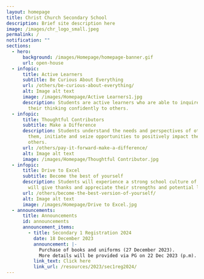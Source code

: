```yaml
---
layout: homepage
title: Christ Church Secondary School
description: Brief site description here
image: /images/chr_logo_small.jpeg
permalink: /
notification: ""
sections:
  - hero:
      background: /images/Homepage/homepage-banner.gif
      url: open-house
  - infopic:
      title: Active Learners
      subtitle: Be Curious About Everything
      url: /others/be-curious-about-everything/
      alt: Image alt text
      image: /images/Homepage/Active Learners1.jpg
      description: Students are active learners who are able to inquire and articulate
        their thinking confidently to others.
  - infopic:
      title: Thoughtful Contributors
      subtitle: Make a Difference
      description: Students understand the needs and perspectives of others around
        them, initiate and seize opportunities to positively impact the lives of
        others.
      url: /others/pay-it-forward-make-a-difference/
      alt: Image alt text
      image: /images/Homepage/Thoughtful Contributor.jpg
  - infopic:
      title: Drive to Excel
      subtitle: Become the best of yourself
      description: Students will experience a strong school culture of gratitude. They
        will give thanks and appreciate their strengths and potential limiters.
      url: /others/become-the-best-version-of-yourself/
      alt: Image alt text
      image: /images/Homepage/Drive to Excel.jpg
  - announcements:
      title: Announcements
      id: announcements
      announcement_items:
        - title: Secondary 1 Registration 2024
          date: 18 December 2023
          announcement: |-
            Purchase of books and uniforms (27 December 2023). 
            More details will be provided via PG on 22 Dec 2023 (p.m).
          link_text: Click here
          link_url: /resources/2023/sec1reg2024/
---
```

